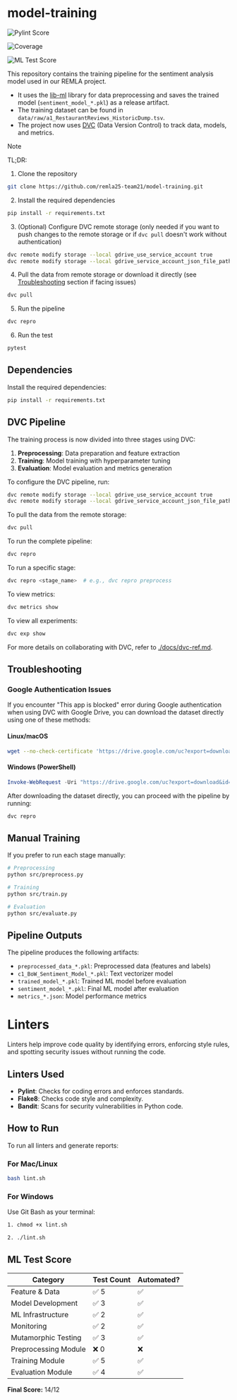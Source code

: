 # model-training

<!-- PYLINT_BADGE_START -->
![Pylint Score](https://img.shields.io/badge/pylint-10%2E00%2F10-brightgreen)
<!-- PYLINT_BADGE_END -->

<!-- COVERAGE_BADGE_START -->
![Coverage](https://codecov.io/gh/remla25-21/model-training/branch/main/graph/badge.svg)
<!-- COVERAGE_BADGE_END -->

<!-- ML_SCORE_BADGE_START -->
![ML Test Score](https://img.shields.io/badge/ML%20Test%20Score-14%2F12-brightgreen)
<!-- ML_SCORE_BADGE_END -->

This repository contains the training pipeline for the sentiment analysis model used in our REMLA project. 

- It uses the [lib-ml](https://github.com/remla25-team21/lib-ml) library for data preprocessing and saves the trained model (`sentiment_model_*.pkl`) as a release artifact.
- The training dataset can be found in `data/raw/a1_RestaurantReviews_HistoricDump.tsv`.
- The project now uses [DVC](https://dvc.org/) (Data Version Control) to track data, models, and metrics.

> [!NOTE]
> TL;DR:
>
> 1. Clone the repository
>
> ```bash
> git clone https://github.com/remla25-team21/model-training.git
> ```
>
> 2. Install the required dependencies
>
> ```bash
> pip install -r requirements.txt
> ```
>
> 3. (Optional) Configure DVC remote storage (only needed if you want to push changes to the remote storage or if `dvc pull` doesn't work without authentication)
>
> ```bash
> dvc remote modify storage --local gdrive_use_service_account true
> dvc remote modify storage --local gdrive_service_account_json_file_path <path/to/file.json>  # Replace with your Google Drive service account JSON file path
> ```
>
> 4. Pull the data from remote storage or download it directly (see [Troubleshooting](#troubleshooting) section if facing issues)
>
> ```bash
> dvc pull
> ```
>
> 5. Run the pipeline
>
> ```bash
> dvc repro
> ```
>
> 6. Run the test 
>
> ```bash
> pytest
> ```

## Dependencies

Install the required dependencies:

```bash
pip install -r requirements.txt
```

## DVC Pipeline

The training process is now divided into three stages using DVC:

1. **Preprocessing**: Data preparation and feature extraction
2. **Training**: Model training with hyperparameter tuning
3. **Evaluation**: Model evaluation and metrics generation

To configure the DVC pipeline, run:

```bash
dvc remote modify storage --local gdrive_use_service_account true
dvc remote modify storage --local gdrive_service_account_json_file_path <path/to/file.json>  # Replace with your Google Drive service account JSON file path
```

To pull the data from the remote storage:

```bash
dvc pull
```

To run the complete pipeline:

```bash
dvc repro
```

To run a specific stage:

```bash
dvc repro <stage_name>  # e.g., dvc repro preprocess
```

To view metrics:

```bash
dvc metrics show
```

To view all experiments:

```bash
dvc exp show
```

For more details on collaborating with DVC, refer to [./docs/dvc-ref.md](./docs/dvc-ref.md).

## Troubleshooting

### Google Authentication Issues

If you encounter "This app is blocked" error during Google authentication when using DVC with Google Drive, you can download the dataset directly using one of these methods:

#### Linux/macOS

```bash
wget --no-check-certificate 'https://drive.google.com/uc?export=download&id=1mrWUgJlRCf_n_TbxPuuthJ9YsTBwGuRh' -O ./data/raw/a1_RestaurantReviews_HistoricDump.tsv
```

#### Windows (PowerShell)

```powershell
Invoke-WebRequest -Uri "https://drive.google.com/uc?export=download&id=1mrWUgJlRCf_n_TbxPuuthJ9YsTBwGuRh" -OutFile "./data/raw/a1_RestaurantReviews_HistoricDump.tsv"
```

After downloading the dataset directly, you can proceed with the pipeline by running:

```bash
dvc repro
```

## Manual Training

If you prefer to run each stage manually:

```bash
# Preprocessing
python src/preprocess.py

# Training
python src/train.py

# Evaluation
python src/evaluate.py
```

## Pipeline Outputs

The pipeline produces the following artifacts:

* `preprocessed_data_*.pkl`: Preprocessed data (features and labels)
* `c1_BoW_Sentiment_Model_*.pkl`: Text vectorizer model
* `trained_model_*.pkl`: Trained ML model before evaluation
* `sentiment_model_*.pkl`: Final ML model after evaluation
* `metrics_*.json`: Model performance metrics

# Linters

Linters help improve code quality by identifying errors, enforcing style rules, and spotting security issues without running the code.

## Linters Used

* **Pylint**: Checks for coding errors and enforces standards.
* **Flake8**: Checks code style and complexity.
* **Bandit**: Scans for security vulnerabilities in Python code.

## How to Run

To run all linters and generate reports:

### For Mac/Linux

```bash
bash lint.sh
```

### For Windows

Use Git Bash as your terminal:

```bash
1. chmod +x lint.sh
```

```bash
2. ./lint.sh
```

## ML Test Score

<!-- ML_TEST_SCORE_START -->
<!-- ML_TEST_SCORE_END -->
<!-- ML_TEST_SCORE_START -->
| Category              | Test Count | Automated? |
|-----------------------|------------|------------|
| Feature & Data         | ✅ 5        | ✅         |
| Model Development      | ✅ 3        | ✅         |
| ML Infrastructure      | ✅ 2        | ✅         |
| Monitoring             | ✅ 2        | ✅         |
| Mutamorphic Testing    | ✅ 3        | ✅         |
| Preprocessing Module   | ❌ 0        | ❌         |
| Training Module        | ✅ 5        | ✅         |
| Evaluation Module      | ✅ 4        | ✅         |

**Final Score:** 14/12
<!-- ML_TEST_SCORE_END -->